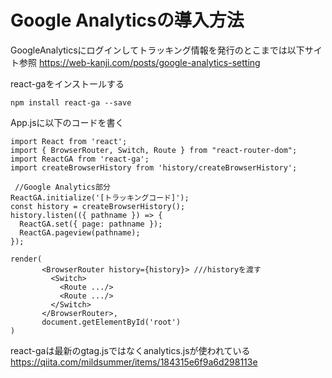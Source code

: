 # Google Analyticsの導入方法  

GoogleAnalyticsにログインしてトラッキング情報を発行のとこまでは以下サイト参照
https://web-kanji.com/posts/google-analytics-setting  

react-gaをインストールする
```
npm install react-ga --save
```  

App.jsに以下のコードを書く  
```
import React from 'react';
import { BrowserRouter, Switch, Route } from "react-router-dom";
import ReactGA from 'react-ga';
import createBrowserHistory from 'history/createBrowserHistory';
 
 //Google Analytics部分
ReactGA.initialize('[トラッキングコード]');
const history = createBrowserHistory();
history.listen(({ pathname }) => {
  ReactGA.set({ page: pathname });
  ReactGA.pageview(pathname);
});
 
render(
       <BrowserRouter history={history}> ///historyを渡す  
         <Switch>
           <Route .../>
           <Route .../>
         </Switch>
       </BrowserRouter>,
       document.getElementById('root')
)
```  


react-gaは最新のgtag.jsではなくanalytics.jsが使われている  
https://qiita.com/mildsummer/items/184315e6f9a6d298113e
